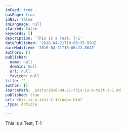 ```yaml
---
inFeed: true
hasPage: true
inNav: false
inLanguage: null
starred: false
keywords: []
description: 'This is a Test, T-1'
datePublished: '2016-04-21T10:06:35.970Z'
dateModified: '2016-04-21T10:06:22.864Z'
authors: []
publisher:
  name: null
  domain: null
  url: null
  favicon: null
title: ''
author: []
sourcePath: _posts/2016-04-21-this-is-a-test-t-1.md
published: true
url: this-is-a-test-t-1/index.html
_type: Article

---
```

This is a Test, T-1